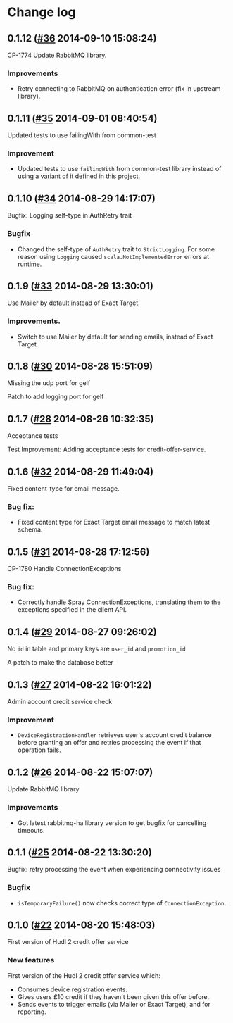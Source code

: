 # Change log

## 0.1.12 ([#36](https://git.mobcastdev.com/Hermes/credit-offer-service/pull/36) 2014-09-10 15:08:24)

CP-1774  Update RabbitMQ library.

### Improvements

- Retry connecting to RabbitMQ on authentication error (fix in upstream library).


## 0.1.11 ([#35](https://git.mobcastdev.com/Hermes/credit-offer-service/pull/35) 2014-09-01 08:40:54)

Updated tests to use failingWith from common-test

### Improvement

- Updated tests to use `failingWith` from common-test library instead of using a variant of it defined in this project.

## 0.1.10 ([#34](https://git.mobcastdev.com/Hermes/credit-offer-service/pull/34) 2014-08-29 14:17:07)

Bugfix: Logging self-type in AuthRetry trait 

### Bugfix

- Changed the self-type of `AuthRetry` trait to `StrictLogging`. For some reason using `Logging` caused `scala.NotImplementedError` errors at runtime.

## 0.1.9 ([#33](https://git.mobcastdev.com/Hermes/credit-offer-service/pull/33) 2014-08-29 13:30:01)

Use Mailer by default instead of Exact Target.

### Improvements.

- Switch to use Mailer by default for sending emails, instead of Exact Target.


## 0.1.8 ([#30](https://git.mobcastdev.com/Hermes/credit-offer-service/pull/30) 2014-08-28 15:51:09)

Missing the udp port for gelf

Patch to add logging port for gelf

## 0.1.7 ([#28](https://git.mobcastdev.com/Hermes/credit-offer-service/pull/28) 2014-08-26 10:32:35)

Acceptance tests

Test Improvement: Adding acceptance tests for credit-offer-service. 


## 0.1.6 ([#32](https://git.mobcastdev.com/Hermes/credit-offer-service/pull/32) 2014-08-29 11:49:04)

Fixed content-type for email message.

### Bug fix:

- Fixed content type for Exact Target email message to match latest schema.


## 0.1.5 ([#31](https://git.mobcastdev.com/Hermes/credit-offer-service/pull/31) 2014-08-28 17:12:56)

CP-1780 Handle ConnectionExceptions

### Bug fix:

- Correctly handle Spray ConnectionExceptions, translating them to the exceptions specified in the client API.


## 0.1.4 ([#29](https://git.mobcastdev.com/Hermes/credit-offer-service/pull/29) 2014-08-27 09:26:02)

No `id` in table and primary keys are `user_id` and `promotion_id`

A patch to make the database better

## 0.1.3 ([#27](https://git.mobcastdev.com/Hermes/credit-offer-service/pull/27) 2014-08-22 16:01:22)

Admin account credit service check

### Improvement

- `DeviceRegistrationHandler` retrieves user's account credit balance before granting an offer and retries processing the event if that operation fails.

## 0.1.2 ([#26](https://git.mobcastdev.com/Hermes/credit-offer-service/pull/26) 2014-08-22 15:07:07)

Update RabbitMQ library

### Improvements

- Got latest rabbitmq-ha library version to get bugfix for cancelling timeouts.


## 0.1.1 ([#25](https://git.mobcastdev.com/Hermes/credit-offer-service/pull/25) 2014-08-22 13:30:20)

Bugfix: retry processing the event when experiencing connectivity issues

### Bugfix

- `isTemporaryFailure()` now checks correct type of `ConnectionException`.

## 0.1.0 ([#22](https://git.mobcastdev.com/Hermes/credit-offer-service/pull/22) 2014-08-20 15:48:03)

First version of Hudl 2 credit offer service

### New features

First version of the Hudl 2 credit offer service which:

- Consumes device registration events.
- Gives users £10 credit if they haven't been given this offer before.
- Sends events to trigger emails (via Mailer or Exact Target), and for reporting.


